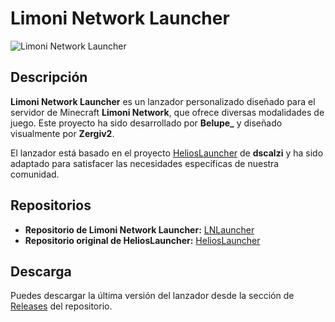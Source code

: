 # Limoni Network Launcher

![Limoni Network Launcher](https://iili.io/dwp2OHx.png)

## Descripción

**Limoni Network Launcher** es un lanzador personalizado diseñado para el servidor de Minecraft **Limoni Network**, que ofrece diversas modalidades de juego. Este proyecto ha sido desarrollado por **Belupe_** y diseñado visualmente por **Zergiv2**.

El lanzador está basado en el proyecto [HeliosLauncher](https://github.com/dscalzi/HeliosLauncher) de **dscalzi** y ha sido adaptado para satisfacer las necesidades específicas de nuestra comunidad.

## Repositorios

- **Repositorio de Limoni Network Launcher:** [LNLauncher](https://github.com/Zergiv2/LNLauncher)
- **Repositorio original de HeliosLauncher:** [HeliosLauncher](https://github.com/dscalzi/HeliosLauncher)

## Descarga

Puedes descargar la última versión del lanzador desde la sección de [Releases](https://github.com/Zergiv2/LNLauncher/releases) del repositorio.
